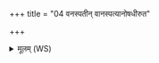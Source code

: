 +++
title = "04 वनस्पतीन् वानस्पत्यानोषधीरुत"

+++
<details><summary>मूलम् (WS)</summary>

वनस्पतीन् वानस्पत्यानोषधीरुत वीरुधः ।  
द्विपाच्चतुष्पादिष्णामि यथा सेनाममूं हनन् ॥ ४ ॥
</details>